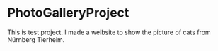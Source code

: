 # PhotoGalleryProject
This is test project.
I made a weibsite to show the picture of cats from Nürnberg Tierheim.
